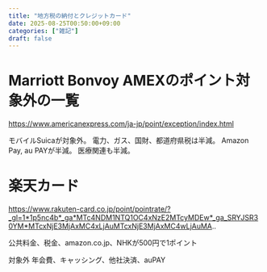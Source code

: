 ```yaml
---
title: "地方税の納付とクレジットカード"
date: 2025-08-25T00:50:00+09:00
categories: ["雑記"]
draft: false
---
```


# Marriott Bonvoy AMEXのポイント対象外の一覧

https://www.americanexpress.com/ja-jp/point/exception/index.html

モバイルSuicaが対象外。
電力、ガス、国財、都道府県税は半減。
Amazon Pay, au PAYが半減。
医療関連も半減。

# 楽天カード

https://www.rakuten-card.co.jp/point/pointrate/?_gl=1*1p5nc4b*_ga*MTc4NDM1NTQ1OC4xNzE2MTcyMDEw*_ga_SRYJSR30YM*MTcxNjE3MjAxMC4xLjAuMTcxNjE3MjAxMC4wLjAuMA..

公共料金、税金、amazon.co.jp、NHKが500円で1ポイント

対象外
年会費、キャッシング、他社決済、auPAY
